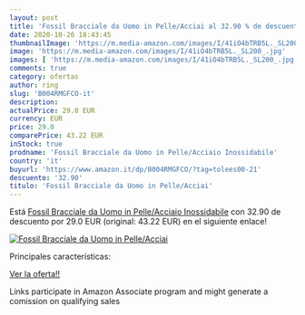 ```yaml
---
layout: post
title: 'Fossil Bracciale da Uomo in Pelle/Acciai al 32.90 % de descuento'
date: 2020-10-26 18:43:45
thumbnailImage: 'https://m.media-amazon.com/images/I/41iO4bTRB5L._SL200_.jpg'
image: 'https://m.media-amazon.com/images/I/41iO4bTRB5L._SL200_.jpg'
images: [ 'https://m.media-amazon.com/images/I/41iO4bTRB5L._SL200_.jpg' ]
comments: true
category: ofertas
author: ring
slug: 'B004RMGFCO-it'
description:
actualPrice: 29.0 EUR
currency: EUR
price: 29.0
comparePrice: 43.22 EUR
inStock: true
prodname: 'Fossil Bracciale da Uomo in Pelle/Acciaio Inossidabile'
country: 'it'
buyurl: 'https://www.amazon.it/dp/B004RMGFCO/?tag=tolees00-21'
descuento: '32.90'
titulo: 'Fossil Bracciale da Uomo in Pelle/Acciai'
---
```


Está [Fossil Bracciale da Uomo in Pelle/Acciaio Inossidabile](https://www.amazon.it/dp/B004RMGFCO/?tag=tolees00-21) con 32.90 de descuento por 29.0 EUR (original: 43.22 EUR) en el siguiente enlace!

[![Fossil Bracciale da Uomo in Pelle/Acciai](https://m.media-amazon.com/images/I/41iO4bTRB5L._SL200_.jpg)](https://www.amazon.it/dp/B004RMGFCO/?tag=tolees00-21)

Principales características:


[Ver la oferta!!](https://www.amazon.it/dp/B004RMGFCO/?tag=tolees00-21)

Links participate in Amazon Associate program and might generate a comission on qualifying sales


